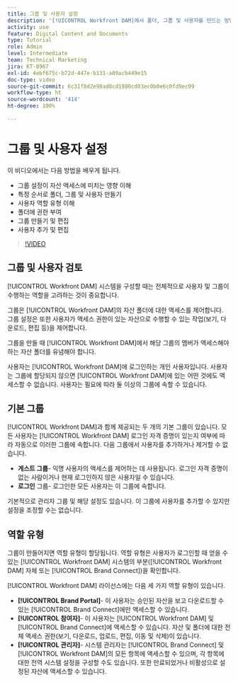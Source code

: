 ```yaml
---
title: 그룹 및 사용자 설정
description: '[!UICONTROL Workfront DAM]에서 폴더, 그룹 및 사용자를 만드는 방법을 알아봅니다. 사용자 역할 유형을 이해하고 폴더에 권한을 부여합니다.'
activity: use
feature: Digital Content and Documents
type: Tutorial
role: Admin
level: Intermediate
team: Technical Marketing
jira: KT-8967
exl-id: 4ebf675c-b72d-447e-b131-a89acb449e15
doc-type: video
source-git-commit: 6c31f8d2e98ad8cd1880cd03ec0b0e6c0fd9ec09
workflow-type: ht
source-wordcount: '414'
ht-degree: 100%

---
```


# 그룹 및 사용자 설정

이 비디오에서는 다음 방법을 배우게 됩니다.

* 그룹 설정이 자산 액세스에 미치는 영향 이해
* 특정 순서로 폴더, 그룹 및 사용자 만들기
* 사용자 역할 유형 이해
* 폴더에 권한 부여
* 그룹 만들기 및 편집
* 사용자 추가 및 편집

>[!VIDEO](https://video.tv.adobe.com/v/335230/?quality=12&learn=on)

## 그룹 및 사용자 검토

[!UICONTROL Workfront DAM] 시스템을 구성할 때는 전체적으로 사용자 및 그룹이 수행하는 역할을 고려하는 것이 중요합니다.

그룹은 [!UICONTROL Workfront DAM]의 자산 폴더에 대한 액세스를 제어합니다. 그룹 설정은 또한 사용자가 액세스 권한이 있는 자산으로 수행할 수 있는 작업(보기, 다운로드, 편집 등)을 제어합니다.

그룹을 만들 때 [!UICONTROL Workfront DAM]에서 해당 그룹의 멤버가 액세스해야 하는 자산 폴더를 유념해야 합니다.

사용자는 [!UICONTROL Workfront DAM]에 로그인하는 개인 사용자입니다. 사용자는 그룹에 할당되지 않으면 [!UICONTROL Workfront DAM]에 있는 어떤 것에도 액세스할 수 없습니다. 사용자는 필요에 따라 둘 이상의 그룹에 속할 수 있습니다.

## 기본 그룹

[!UICONTROL Workfront DAM]과 함께 제공되는 두 개의 기본 그룹이 있습니다. 모든 사용자는 [!UICONTROL Workfront DAM] 로그인 자격 증명이 있는지 여부에 따라 자동으로 이러한 그룹에 속합니다. 다음 그룹에서 사용자를 추가하거나 제거할 수 없습니다.

* **게스트 그룹**- 익명 사용자의 액세스를 제어하는 데 사용됩니다. 로그인 자격 증명이 없는 사람이거나 현재 로그인하지 않은 사용자일 수 있습니다.
* **로그인** 그룹- 로그인한 모든 사용자는 이 그룹에 속합니다.

기본적으로 관리자 그룹 및 해당 설정도 있습니다. 이 그룹에 사용자를 추가할 수 있지만 설정을 조정할 수는 없습니다.

## 역할 유형

그룹이 만들어지면 역할 유형이 할당됩니다. 역할 유형은 사용자가 로그인할 때 얻을 수 있는 [!UICONTROL Workfront DAM] 시스템의 부분([!UICONTROL Workfront DAM] 자체 또는 [!UICONTROL Brand Connect])을 확인합니다.

[!UICONTROL Workfront DAM] 라이선스에는 다음 세 가지 역할 유형이 있습니다.

* **[!UICONTROL Brand Portal]**- 이 사용자는 승인된 자산을 보고 다운로드할 수 있는 [!UICONTROL Brand Connect]에만 액세스할 수 있습니다.
* **[!UICONTROL 참여자]**- 이 사용자는 [!UICONTROL Workfront DAM] 및 [!UICONTROL Brand Connect]에 액세스할 수 있습니다. 자산 및 폴더에 대한 전체 액세스 권한(보기, 다운로드, 업로드, 편집, 이동 및 삭제)이 있습니다.
* **[!UICONTROL 관리자]**- 시스템 관리자는 [!UICONTROL Brand Connect] 및 [!UICONTROL Workfront DAM]의 모든 항목에 액세스할 수 있으며, 각 항목에 대한 전역 시스템 설정을 구성할 수도 있습니다. 또한 만료되었거나 비활성으로 설정된 자산에 액세스할 수 있습니다.

<!-- 
Learn more graphic & documentation article link, below
* Understanding the difference between Workfront licenses and Workfront DAM role types
* -->
